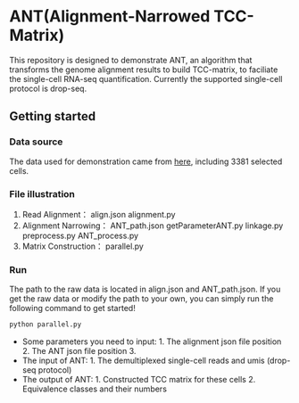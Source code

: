 ANT(Alignment-Narrowed TCC-Matrix)
=======
This repository is designed to demonstrate ANT, an algorithm that transforms the genome alignment results to build TCC-matrix, to faciliate the single-cell RNA-seq quantification. Currently the supported single-cell protocol is drop-seq.


Getting started
----------

### Data source
The data used for demonstration came from [here](https://www.ncbi.nlm.nih.gov/pubmed/29024657), including 3381 selected cells.

### File illustration
1. Read Alignment：   align.json   alignment.py
2. Alignment Narrowing：   ANT_path.json getParameterANT.py linkage.py preprocess.py ANT_process.py
3. Matrix Construction：   parallel.py

### Run
The path to the raw data is located in align.json and ANT_path.json. If you get the raw data or modify the path to your own, you can simply run the following command to get started!
```python
python parallel.py
```
* Some parameters you need to input: 1. The alignment json file position 2. The ANT json file position 3.
* The input of ANT: 1. The demultiplexed single-cell reads and umis (drop-seq protocol) 
* The output of ANT: 1. Constructed TCC matrix for these cells 2. Equivalence classes and their numbers
